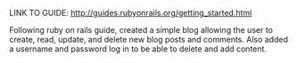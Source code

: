LINK TO GUIDE: http://guides.rubyonrails.org/getting_started.html

Following ruby on rails guide, created a simple blog allowing the user to create, read, update, and delete new blog posts and comments. Also added a username and password log in to be able to delete and add content.
